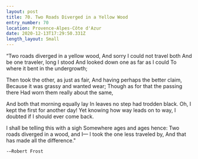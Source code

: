 ```yaml
---
layout: post
title: 70. Two Roads Diverged in a Yellow Wood
entry_number: 70
location: Provence-Alpes-Côte d'Azur
date: 2020-12-13T17:29:50.331Z
length_layout: Small
---
```

“Two roads diverged in a yellow wood,
And sorry I could not travel both
And be one traveler, long I stood
And looked down one as far as I could
To where it bent in the undergrowth;
 
Then took the other, as just as fair,
And having perhaps the better claim,
Because it was grassy and wanted wear;
Though as for that the passing there
Had worn them really about the same,
 
And both that morning equally lay
In leaves no step had trodden black.
Oh, I kept the first for another day!
Yet knowing how way leads on to way,
I doubted if I should ever come back.
 
I shall be telling this with a sigh
Somewhere ages and ages hence:
Two roads diverged in a wood, and I—
I took the one less traveled by,
And that has made all the difference."

	-—Robert Frost